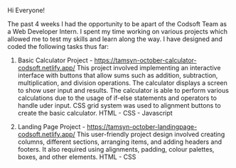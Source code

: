 Hi Everyone!

The past 4 weeks I had the opportunity to be apart of the Codsoft Team as a Web Developer Intern. 
I spent my time working on various projects which allowed me to test my skills and learn along the way.
I have designed and coded the following tasks thus far:

1. Basic Calculator Project  - https://tamsyn-october-calculator-codsoft.netlify.app/ 
   This project involved implementing an interactive interface with buttons that allow sums such as addition, subtraction, multiplication, and division
   operations. The calculator displays a screen to show user input and results. The calculator is able to perform various calculations due to the usage of
   if-else statements and operators to handle uder input. CSS grid system was used to alignment buttons to create the basic calculator.
   HTML - CSS - Javascript

2. Landing Page Project - https://tamsyn-october-landingpage-codsoft.netlify.app/ 
   This user-friendly project design  involved creating columns, different sections, arranging items, and adding headers and footers. It also required
   using alignments, padding, colour palettes, boxes, and other elements. 
   HTML - CSS
